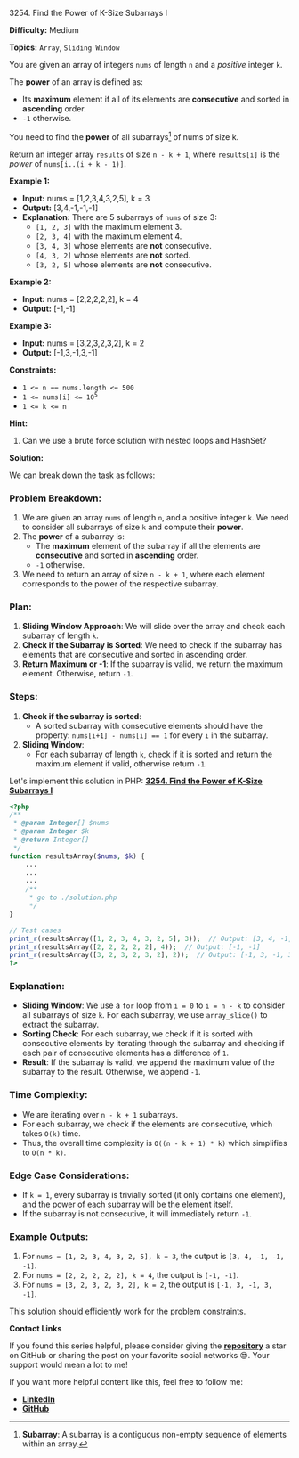 3254\. Find the Power of K-Size Subarrays I

**Difficulty:** Medium

**Topics:** `Array`, `Sliding Window`

You are given an array of integers `nums` of length `n` and a _positive_ integer `k`.

The **power** of an array is defined as:

- Its **maximum** element if all of its elements are **consecutive** and sorted in **ascending** order.
- `-1` otherwise.

You need to find the **power** of all subarrays[^1] of nums of size k.

Return an integer array `results` of size `n - k + 1`, where `results[i]` is the _power_ of `nums[i..(i + k - 1)]`.

**Example 1:**

- **Input:** nums = [1,2,3,4,3,2,5], k = 3
- **Output:** [3,4,-1,-1,-1]
- **Explanation:** There are 5 subarrays of `nums` of size 3:
  - `[1, 2, 3]` with the maximum element 3.
  - `[2, 3, 4]` with the maximum element 4.
  - `[3, 4, 3]` whose elements are **not** consecutive.
  - `[4, 3, 2]` whose elements are **not** sorted.
  - `[3, 2, 5]` whose elements are **not** consecutive.


**Example 2:**

- **Input:** nums = [2,2,2,2,2], k = 4
- **Output:** [-1,-1]


**Example 3:**

- **Input:** nums = [3,2,3,2,3,2], k = 2
- **Output:** [-1,3,-1,3,-1]



**Constraints:**

- `1 <= n == nums.length <= 500`
- <code>1 <= nums[i] <= 10<sup>5</sup></code>
- `1 <= k <= n`


**Hint:**
1. Can we use a brute force solution with nested loops and HashSet?

[^1]: **Subarray**: 
A subarray is a contiguous non-empty sequence of elements within an array.



**Solution:**

We can break down the task as follows:

### Problem Breakdown:
1. We are given an array `nums` of length `n`, and a positive integer `k`. We need to consider all subarrays of size `k` and compute their **power**.
2. The **power** of a subarray is:
    - The **maximum** element of the subarray if all the elements are **consecutive** and sorted in **ascending** order.
    - `-1` otherwise.
3. We need to return an array of size `n - k + 1`, where each element corresponds to the power of the respective subarray.

### Plan:
1. **Sliding Window Approach**: We will slide over the array and check each subarray of length `k`.
2. **Check if the Subarray is Sorted**: We need to check if the subarray has elements that are consecutive and sorted in ascending order.
3. **Return Maximum or -1**: If the subarray is valid, we return the maximum element. Otherwise, return `-1`.

### Steps:
1. **Check if the subarray is sorted**:
    - A sorted subarray with consecutive elements should have the property: `nums[i+1] - nums[i] == 1` for every `i` in the subarray.
2. **Sliding Window**:
    - For each subarray of length `k`, check if it is sorted and return the maximum element if valid, otherwise return `-1`.

Let's implement this solution in PHP: **[3254. Find the Power of K-Size Subarrays I](https://github.com/mah-shamim/leet-code-in-php/tree/main/algorithms/003254-find-the-power-of-k-size-subarrays-i/solution.php)**

```php
<?php
/**
 * @param Integer[] $nums
 * @param Integer $k
 * @return Integer[]
 */
function resultsArray($nums, $k) {
    ...
    ...
    ...
    /**
     * go to ./solution.php
     */
}

// Test cases
print_r(resultsArray([1, 2, 3, 4, 3, 2, 5], 3));  // Output: [3, 4, -1, -1, -1]
print_r(resultsArray([2, 2, 2, 2, 2], 4));  // Output: [-1, -1]
print_r(resultsArray([3, 2, 3, 2, 3, 2], 2));  // Output: [-1, 3, -1, 3, -1]
?>
```

### Explanation:

- **Sliding Window**: We use a `for` loop from `i = 0` to `i = n - k` to consider all subarrays of size `k`. For each subarray, we use `array_slice()` to extract the subarray.
- **Sorting Check**: For each subarray, we check if it is sorted with consecutive elements by iterating through the subarray and checking if each pair of consecutive elements has a difference of `1`.
- **Result**: If the subarray is valid, we append the maximum value of the subarray to the result. Otherwise, we append `-1`.

### Time Complexity:
- We are iterating over `n - k + 1` subarrays.
- For each subarray, we check if the elements are consecutive, which takes `O(k)` time.
- Thus, the overall time complexity is `O((n - k + 1) * k)` which simplifies to `O(n * k)`.

### Edge Case Considerations:
- If `k = 1`, every subarray is trivially sorted (it only contains one element), and the power of each subarray will be the element itself.
- If the subarray is not consecutive, it will immediately return `-1`.

### Example Outputs:
1. For `nums = [1, 2, 3, 4, 3, 2, 5], k = 3`, the output is `[3, 4, -1, -1, -1]`.
2. For `nums = [2, 2, 2, 2, 2], k = 4`, the output is `[-1, -1]`.
3. For `nums = [3, 2, 3, 2, 3, 2], k = 2`, the output is `[-1, 3, -1, 3, -1]`.

This solution should efficiently work for the problem constraints.

**Contact Links**

If you found this series helpful, please consider giving the **[repository](https://github.com/mah-shamim/leet-code-in-php)** a star on GitHub or sharing the post on your favorite social networks 😍. Your support would mean a lot to me!

If you want more helpful content like this, feel free to follow me:

- **[LinkedIn](https://www.linkedin.com/in/arifulhaque/)**
- **[GitHub](https://github.com/mah-shamim)**
